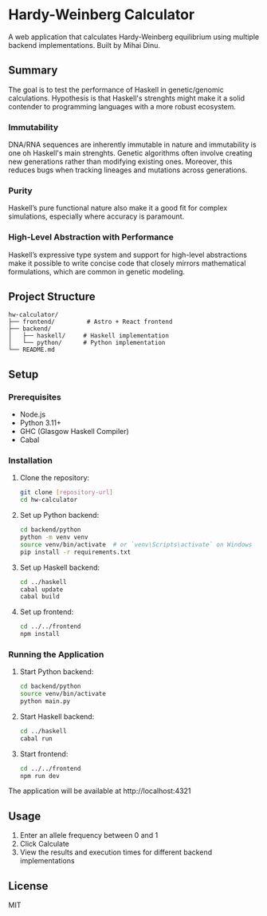 # Hardy-Weinberg Calculator

A web application that calculates Hardy-Weinberg equilibrium using multiple backend implementations. Built by Mihai Dinu.

## Summary

The goal is to test the performance of Haskell in genetic/genomic calculations. Hypothesis is that Haskell's strenghts might make it a solid contender to programming languages with a more robust ecosystem. 

### Immutability
DNA/RNA sequences are inherently immutable in nature and immutability is one oh Haskell's main strenghts. Genetic algorithms often involve creating new generations rather than modifying existing ones. Moreover, this reduces bugs when tracking lineages and mutations across generations.

### Purity
Haskell’s pure functional nature also make it a good fit for complex simulations, especially where accuracy is paramount.

### High-Level Abstraction with Performance
Haskell’s expressive type system and support for high-level abstractions make it possible to write concise code that closely mirrors mathematical formulations, which are common in genetic modeling.


## Project Structure

```
hw-calculator/
├── frontend/         # Astro + React frontend
├── backend/
│   ├── haskell/     # Haskell implementation
│   └── python/      # Python implementation
└── README.md
```

## Setup

### Prerequisites
- Node.js
- Python 3.11+
- GHC (Glasgow Haskell Compiler)
- Cabal

### Installation

1. Clone the repository:
   ```bash
   git clone [repository-url]
   cd hw-calculator
   ```

2. Set up Python backend:
   ```bash
   cd backend/python
   python -m venv venv
   source venv/bin/activate  # or `venv\Scripts\activate` on Windows
   pip install -r requirements.txt
   ```

3. Set up Haskell backend:
   ```bash
   cd ../haskell
   cabal update
   cabal build
   ```

4. Set up frontend:
   ```bash
   cd ../../frontend
   npm install
   ```

### Running the Application

1. Start Python backend:
   ```bash
   cd backend/python
   source venv/bin/activate
   python main.py
   ```

2. Start Haskell backend:
   ```bash
   cd ../haskell
   cabal run
   ```

3. Start frontend:
   ```bash
   cd ../../frontend
   npm run dev
   ```

The application will be available at http://localhost:4321

## Usage

1. Enter an allele frequency between 0 and 1
2. Click Calculate
3. View the results and execution times for different backend implementations

## License

MIT
